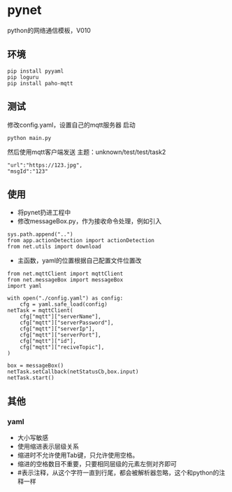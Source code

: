 # pynet
python的网络通信模板，V010

## 环境
```
pip install pyyaml
pip loguru
pip install paho-mqtt
```

## 测试
修改config.yaml，设置自己的mqtt服务器
启动
```
python main.py
```
然后使用mqtt客户端发送
主题：unknown/test/test/task2
```
"url":"https://123.jpg",
"msgId":"123"
```

## 使用
* 将pynet扔进工程中
* 修改messageBox.py，作为接收命令处理，例如引入
```
sys.path.append("..") 
from app.actionDetection import actionDetection
from net.utils import download
```
* 主函数，yaml的位置根据自己配置文件位置改
```
from net.mqttClient import mqttClient
from net.messageBox import messageBox
import yaml

with open("./config.yaml") as config:
    cfg = yaml.safe_load(config)
netTask = mqttClient(
    cfg["mqtt"]["serverName"],
    cfg["mqtt"]["serverPassword"],
    cfg["mqtt"]["serverIp"],
    cfg["mqtt"]["serverPort"],
    cfg["mqtt"]["id"],
    cfg["mqtt"]["reciveTopic"],
)

box = messageBox()
netTask.setCallback(netStatusCb,box.input)
netTask.start()
```

## 其他

### yaml
* 大小写敏感
* 使用缩进表示层级关系
* 缩进时不允许使用Tab键，只允许使用空格。
* 缩进的空格数目不重要，只要相同层级的元素左侧对齐即可
* #表示注释，从这个字符一直到行尾，都会被解析器忽略，这个和python的注释一样
